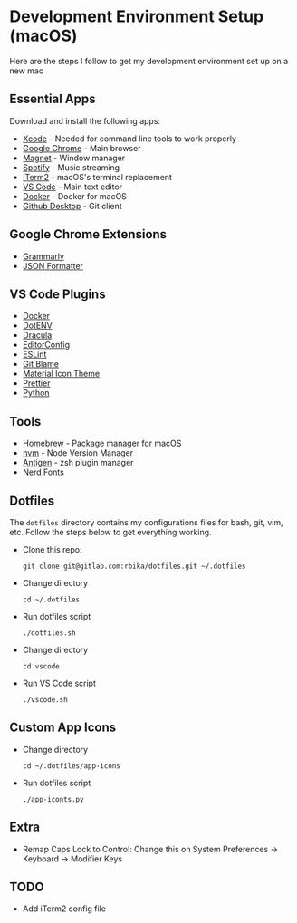 Development Environment Setup (macOS)
=====================================

Here are the steps I follow to get my development environment set up on a new mac

Essential Apps
--------------

Download and install the following apps:

- [Xcode](https://itunes.apple.com/us/app/xcode/id497799835?ls=1&mt=12) - Needed for command line tools to work properly
- [Google Chrome](https://www.google.com/chrome) - Main browser
- [Magnet](http://magnet.crowdcafe.com) - Window manager
- [Spotify](https://www.spotify.com/br/download/other) - Music streaming
- [iTerm2](https://www.iterm2.com) - macOS's terminal replacement
- [VS Code](https://code.visualstudio.com) - Main text editor
- [Docker](https://www.docker.com/products/docker-desktop) - Docker for macOS
- [Github Desktop](https://desktop.github.com/) - Git client

Google Chrome Extensions
------------------------

- [Grammarly](https://chrome.google.com/webstore/detail/grammarly-for-chrome/kbfnbcaeplbcioakkpcpgfkobkghlhen?hl=en)
- [JSON Formatter](https://chrome.google.com/webstore/detail/json-formatter/bcjindcccaagfpapjjmafapmmgkkhgoa?hl=en)

VS Code Plugins
---------------

- [Docker](https://marketplace.visualstudio.com/items?itemName=PeterJausovec.vscode-docker)
- [DotENV](https://marketplace.visualstudio.com/items?itemName=mikestead.dotenv)
- [Dracula](https://marketplace.visualstudio.com/items?itemName=dracula-theme.theme-dracula)
- [EditorConfig](https://marketplace.visualstudio.com/items?itemName=EditorConfig.EditorConfig)
- [ESLint](https://marketplace.visualstudio.com/items?itemName=dbaeumer.vscode-eslint)
- [Git Blame](https://marketplace.visualstudio.com/items?itemName=dbaeumer.vscode-eslint)
- [Material Icon Theme](https://marketplace.visualstudio.com/items?itemName=PKief.material-icon-theme)
- [Prettier](https://marketplace.visualstudio.com/items?itemName=esbenp.prettier-vscode)
- [Python](https://marketplace.visualstudio.com/items?itemName=ms-python.python)

Tools
-----

- [Homebrew](https://brew.sh/) - Package manager for macOS
- [nvm](https://github.com/creationix/nvm#installation-and-update) - Node Version Manager
- [Antigen](https://github.com/zsh-users/antigen) - zsh plugin manager
- [Nerd Fonts](https://github.com/ryanoasis/nerd-fonts)

Dotfiles
--------

The `dotfiles` directory contains my configurations files for bash, git, vim, etc. Follow the steps below to get everything working.

- Clone this repo:
    ```
    git clone git@gitlab.com:rbika/dotfiles.git ~/.dotfiles
    ```

- Change directory
    ```
    cd ~/.dotfiles
    ```

- Run dotfiles script
    ```
    ./dotfiles.sh
    ```

- Change directory
    ```
    cd vscode
    ```

- Run VS Code script
    ```
    ./vscode.sh
    ```

Custom App Icons
----------------

- Change directory
    ```
    cd ~/.dotfiles/app-icons
    ```

- Run dotfiles script
    ```
    ./app-iconts.py
    ```

Extra
-----

- Remap Caps Lock to Control: Change this on System Preferences -> Keyboard -> Modifier Keys


TODO
----

- Add iTerm2 config file
